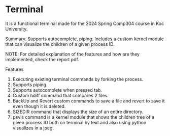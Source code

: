 # Terminal
It is a functional terminal made for the 2024 Spring Comp304 course in Koc University.

Summary.
Supports autocomplete, piping. Includes a custom kernel module that can visualize the children of a given process ID.

NOTE: For detailed explanation of the features and how are they implemented, check the report pdf.


Features

1. Executing existing terminal commands by forking the process.
2. Supports piping.
3. Supports autocomplete when pressed tab.
4. Custom hdiff command that compares 2 files.
5. BackUp and Revert custom commands to save a file and revert to save it even though it is deleted.
6. SIZEDIR command that displays the size of an entire directory.
7. psvis command is a kernel module that shows the children tree of a given process ID both on terminal by text and also using python visualizes in a jpeg.

